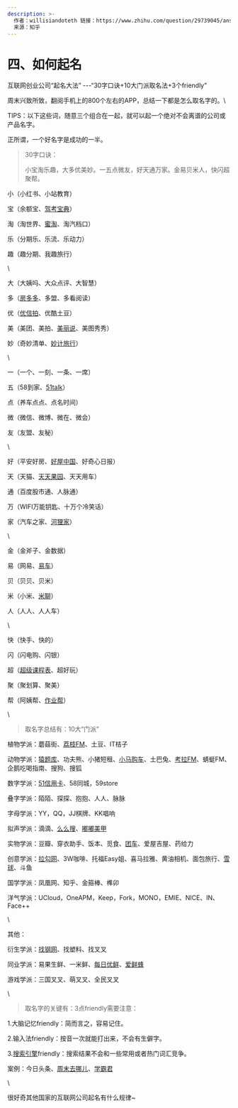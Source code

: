 ```yaml
---
description: >-
  作者：willisiandoteth 链接：https://www.zhihu.com/question/29739045/answer/50449335
  来源：知乎
---
```


# 四、如何起名

互联网创业公司“起名大法” ---“30字口诀+10大门派取名法+3个friendly”

周末兴致所致，翻阅手机上的800个左右的APP，总结一下都是怎么取名字的。\


TIPS：以下这些词，随意三个组合在一起，就可以起一个绝对不会离谱的公司或产品名字。

正所谓，一个好名字是成功的一半。

> 30字口诀：
>
> 小宝淘乐趣，大多优美妙。一五点微友，好天通万家。金易贝米人，快闪超聚帮。

小（小红书、小站教育）

宝（余额宝、[驾考宝典](https://www.zhihu.com/search?q=%E9%A9%BE%E8%80%83%E5%AE%9D%E5%85%B8\&search\_source=Entity\&hybrid\_search\_source=Entity\&hybrid\_search\_extra=%7B%22sourceType%22%3A%22answer%22%2C%22sourceId%22%3A50449335%7D)）

淘（淘世界、[蜜淘](https://www.zhihu.com/search?q=%E8%9C%9C%E6%B7%98\&search\_source=Entity\&hybrid\_search\_source=Entity\&hybrid\_search\_extra=%7B%22sourceType%22%3A%22answer%22%2C%22sourceId%22%3A50449335%7D)、淘汽档口）

乐（分期乐、乐流、乐动力）

趣（趣分期、我趣旅行）

\


大（大姨吗、大众点评、大智慧）

多（[房多多](https://www.zhihu.com/search?q=%E6%88%BF%E5%A4%9A%E5%A4%9A\&search\_source=Entity\&hybrid\_search\_source=Entity\&hybrid\_search\_extra=%7B%22sourceType%22%3A%22answer%22%2C%22sourceId%22%3A50449335%7D)、多盟、多看阅读）

优（[优信拍](https://www.zhihu.com/search?q=%E4%BC%98%E4%BF%A1%E6%8B%8D\&search\_source=Entity\&hybrid\_search\_source=Entity\&hybrid\_search\_extra=%7B%22sourceType%22%3A%22answer%22%2C%22sourceId%22%3A50449335%7D)、优酷土豆）

美（美团、美拍、[美丽说](https://www.zhihu.com/search?q=%E7%BE%8E%E4%B8%BD%E8%AF%B4\&search\_source=Entity\&hybrid\_search\_source=Entity\&hybrid\_search\_extra=%7B%22sourceType%22%3A%22answer%22%2C%22sourceId%22%3A50449335%7D)、美图秀秀）

妙（奇妙清单、[妙计旅行](https://www.zhihu.com/search?q=%E5%A6%99%E8%AE%A1%E6%97%85%E8%A1%8C\&search\_source=Entity\&hybrid\_search\_source=Entity\&hybrid\_search\_extra=%7B%22sourceType%22%3A%22answer%22%2C%22sourceId%22%3A50449335%7D)）

\


一（一个、一刻、一条、一席）

五（58到家、[51talk](https://www.zhihu.com/search?q=51talk\&search\_source=Entity\&hybrid\_search\_source=Entity\&hybrid\_search\_extra=%7B%22sourceType%22%3A%22answer%22%2C%22sourceId%22%3A50449335%7D)）

点（养车点点、点名时间）

微（微信、微博、微在、微会）

友（友盟、友秘）

\


好（平安好房、[好屋中国](https://www.zhihu.com/search?q=%E5%A5%BD%E5%B1%8B%E4%B8%AD%E5%9B%BD\&search\_source=Entity\&hybrid\_search\_source=Entity\&hybrid\_search\_extra=%7B%22sourceType%22%3A%22answer%22%2C%22sourceId%22%3A50449335%7D)、好奇心日报）

天（天猫、[天天果园](https://www.zhihu.com/search?q=%E5%A4%A9%E5%A4%A9%E6%9E%9C%E5%9B%AD\&search\_source=Entity\&hybrid\_search\_source=Entity\&hybrid\_search\_extra=%7B%22sourceType%22%3A%22answer%22%2C%22sourceId%22%3A50449335%7D)、天天用车）

通（百度股市通、人脉通）

万（WIFI万能钥匙、十万个冷笑话）

家（汽车之家、[河狸家](https://www.zhihu.com/search?q=%E6%B2%B3%E7%8B%B8%E5%AE%B6\&search\_source=Entity\&hybrid\_search\_source=Entity\&hybrid\_search\_extra=%7B%22sourceType%22%3A%22answer%22%2C%22sourceId%22%3A50449335%7D)）

\


金（金斧子、金数据）

易（网易、[易车](https://www.zhihu.com/search?q=%E6%98%93%E8%BD%A6\&search\_source=Entity\&hybrid\_search\_source=Entity\&hybrid\_search\_extra=%7B%22sourceType%22%3A%22answer%22%2C%22sourceId%22%3A50449335%7D)）

贝（贝贝、贝米）

米（小米、[米聊](https://www.zhihu.com/search?q=%E7%B1%B3%E8%81%8A\&search\_source=Entity\&hybrid\_search\_source=Entity\&hybrid\_search\_extra=%7B%22sourceType%22%3A%22answer%22%2C%22sourceId%22%3A50449335%7D)）

人（人人、人人车）

\


快（快手、快的）

闪（闪电购、闪银）

超（[超级课程表](https://www.zhihu.com/search?q=%E8%B6%85%E7%BA%A7%E8%AF%BE%E7%A8%8B%E8%A1%A8\&search\_source=Entity\&hybrid\_search\_source=Entity\&hybrid\_search\_extra=%7B%22sourceType%22%3A%22answer%22%2C%22sourceId%22%3A50449335%7D)、超好玩）

聚（聚划算、聚美）

帮（阿姨帮、[作业帮](https://www.zhihu.com/search?q=%E4%BD%9C%E4%B8%9A%E5%B8%AE\&search\_source=Entity\&hybrid\_search\_source=Entity\&hybrid\_search\_extra=%7B%22sourceType%22%3A%22answer%22%2C%22sourceId%22%3A50449335%7D)）

\


> 取名字总结有：10大“门派”

植物学派：蘑菇街、[荔枝FM](https://www.zhihu.com/search?q=%E8%8D%94%E6%9E%9DFM\&search\_source=Entity\&hybrid\_search\_source=Entity\&hybrid\_search\_extra=%7B%22sourceType%22%3A%22answer%22%2C%22sourceId%22%3A50449335%7D)、土豆、IT桔子

动物学派：[猿题库](https://www.zhihu.com/search?q=%E7%8C%BF%E9%A2%98%E5%BA%93\&search\_source=Entity\&hybrid\_search\_source=Entity\&hybrid\_search\_extra=%7B%22sourceType%22%3A%22answer%22%2C%22sourceId%22%3A50449335%7D)、功夫熊、小猪短租、[小马购车](https://www.zhihu.com/search?q=%E5%B0%8F%E9%A9%AC%E8%B4%AD%E8%BD%A6\&search\_source=Entity\&hybrid\_search\_source=Entity\&hybrid\_search\_extra=%7B%22sourceType%22%3A%22answer%22%2C%22sourceId%22%3A50449335%7D)、土巴兔、[考拉FM](https://www.zhihu.com/search?q=%E8%80%83%E6%8B%89FM\&search\_source=Entity\&hybrid\_search\_source=Entity\&hybrid\_search\_extra=%7B%22sourceType%22%3A%22answer%22%2C%22sourceId%22%3A50449335%7D)、蜻蜓FM、企鹅吃喝指南、搜狗、搜狐

数字学派：[51信用卡](https://www.zhihu.com/search?q=51%E4%BF%A1%E7%94%A8%E5%8D%A1\&search\_source=Entity\&hybrid\_search\_source=Entity\&hybrid\_search\_extra=%7B%22sourceType%22%3A%22answer%22%2C%22sourceId%22%3A50449335%7D)、58同城，59store

叠字学派：陌陌、探探、抱抱、人人、脉脉

字母学派：YY，QQ，JJ棋牌、KK唱响

拟声学派：滴滴、[么么搜](https://www.zhihu.com/search?q=%E4%B9%88%E4%B9%88%E6%90%9C\&search\_source=Entity\&hybrid\_search\_source=Entity\&hybrid\_search\_extra=%7B%22sourceType%22%3A%22answer%22%2C%22sourceId%22%3A50449335%7D)、[嘟嘟美甲](https://www.zhihu.com/search?q=%E5%98%9F%E5%98%9F%E7%BE%8E%E7%94%B2\&search\_source=Entity\&hybrid\_search\_source=Entity\&hybrid\_search\_extra=%7B%22sourceType%22%3A%22answer%22%2C%22sourceId%22%3A50449335%7D)

实物学派：豆瓣、穿衣助手、饭本、觅食、[团车](https://www.zhihu.com/search?q=%E5%9B%A2%E8%BD%A6\&search\_source=Entity\&hybrid\_search\_source=Entity\&hybrid\_search\_extra=%7B%22sourceType%22%3A%22answer%22%2C%22sourceId%22%3A50449335%7D)、爱屋吉屋、药给力

创意学派：[拉勾网](https://www.zhihu.com/search?q=%E6%8B%89%E5%8B%BE%E7%BD%91\&search\_source=Entity\&hybrid\_search\_source=Entity\&hybrid\_search\_extra=%7B%22sourceType%22%3A%22answer%22%2C%22sourceId%22%3A50449335%7D)、3W咖啡、托福Easy姐、喜马拉雅、黄油相机、面包旅行、[雪球](https://www.zhihu.com/search?q=%E9%9B%AA%E7%90%83\&search\_source=Entity\&hybrid\_search\_source=Entity\&hybrid\_search\_extra=%7B%22sourceType%22%3A%22answer%22%2C%22sourceId%22%3A50449335%7D)、斗鱼

国学学派：凤凰网、知乎、金箍棒、榫卯

洋气学派：UCloud，OneAPM，Keep，Fork，MONO，EMIE、NICE、IN、Face++

\


其他：

衍生学派：[找钢网](https://www.zhihu.com/search?q=%E6%89%BE%E9%92%A2%E7%BD%91\&search\_source=Entity\&hybrid\_search\_source=Entity\&hybrid\_search\_extra=%7B%22sourceType%22%3A%22answer%22%2C%22sourceId%22%3A50449335%7D)、找塑料、找叉叉

同业学派：易果生鲜、一米鲜、[每日优鲜](https://www.zhihu.com/search?q=%E6%AF%8F%E6%97%A5%E4%BC%98%E9%B2%9C\&search\_source=Entity\&hybrid\_search\_source=Entity\&hybrid\_search\_extra=%7B%22sourceType%22%3A%22answer%22%2C%22sourceId%22%3A50449335%7D)、[爱鲜蜂](https://www.zhihu.com/search?q=%E7%88%B1%E9%B2%9C%E8%9C%82\&search\_source=Entity\&hybrid\_search\_source=Entity\&hybrid\_search\_extra=%7B%22sourceType%22%3A%22answer%22%2C%22sourceId%22%3A50449335%7D)

游戏学派：三国叉叉、萌叉叉、全民叉叉

\


> 取名字的关键有：3点friendly需要注意：

1.大脑记忆friendly：简而言之，容易记住。

2.输入法friendly：按音一次就能打出来，不会有生僻字。

3.[搜索引擎](https://www.zhihu.com/search?q=%E6%90%9C%E7%B4%A2%E5%BC%95%E6%93%8E\&search\_source=Entity\&hybrid\_search\_source=Entity\&hybrid\_search\_extra=%7B%22sourceType%22%3A%22answer%22%2C%22sourceId%22%3A50449335%7D)friendly：搜索结果不会和一些常用或者热门词汇竞争。

案例：今日头条、[周末去哪儿](https://www.zhihu.com/search?q=%E5%91%A8%E6%9C%AB%E5%8E%BB%E5%93%AA%E5%84%BF\&search\_source=Entity\&hybrid\_search\_source=Entity\&hybrid\_search\_extra=%7B%22sourceType%22%3A%22answer%22%2C%22sourceId%22%3A50449335%7D)、[学霸君](https://www.zhihu.com/search?q=%E5%AD%A6%E9%9C%B8%E5%90%9B\&search\_source=Entity\&hybrid\_search\_source=Entity\&hybrid\_search\_extra=%7B%22sourceType%22%3A%22answer%22%2C%22sourceId%22%3A50449335%7D)

\


很好奇其他国家的互联网公司起名有什么规律\~
